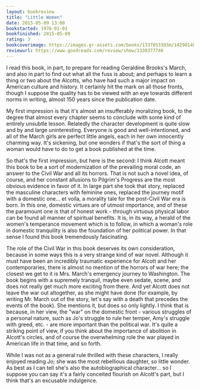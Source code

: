 ```yaml
---
layout: bookreview
title: "Little Women"
date: 2015-05-09 13:00
bookstarted: 1970-01-01
bookfinished: 2015-05-09
rating: 3
bookcoverimage: https://images.gr-assets.com/books/1337853303m/14290148.jpg
reviewurl: https://www.goodreads.com/review/show/1330377746
---
```


I read this book, in part, to prepare for reading Geraldine Brooks's March, and also in part to find out what all the fuss is about; and perhaps to learn a thing or two about the Alcotts, who have had such a major impact on American culture and history. It certainly hit the mark on all those fronts, though I suppose the quality has to be viewed with an eye towards different norms in writing, almost 150 years since the publication date.



My first impression is that it's almost an insufferably moralizing book, to the degree that almost every chapter seems to conclude with some kind of entirely unsubtle lesson. Relatedly the character development is quite slow and by and large uninteresting. Everyone is good and well-intentioned, and all of the March girls are perfect little angels, each in her own innocently charming way. It's sickening, but one wonders if that's the sort of thing a woman would have to do to get a book published at the time.



So that's the first impression, but here is the second: I think Alcott meant this book to be a sort of modernization of the prevailing moral code, an answer to the Civil War and all its horrors. That is not such a novel idea, of course, and her constant allusions to Pilgrim's Progress are the most obvious evidence in favor of it. In large part she took that story, replaced the masculine characters with feminine ones, replaced the journey motif with a domestic one... et voila, a morality tale for the post-Civil War era is born. In this one, domestic virtues are of utmost importance, and of these the paramount one is that of honest work - through virtuous physical labor can be found all manner of spiritual benefits. It is, in its way, a herald of the women's temperance movement which is to follow, in which a woman's role in domestic tranquility is also the foundation of her political power. In that sense I found this book tremendously fascinating.



The role of the Civil War in this book deserves its own consideration, because in some ways this is a very strange kind of war novel. Although it must have been an incredibly traumatic experience for Alcott and her contemporaries, there is almost no mention of the horrors of war here; the closest we get to it is Mrs. March's emergency journey to Washington. The book begins with a supremely tranquil, maybe even sedate, scene, and does not really get much more exciting from there. And yet Alcott does not leave the war out altogether, as she might have done (for example, by writing Mr. March out of the story, let's say with a death that precedes the events of the book). She mentions it, but does so only lightly. I think that is because, in her view, the "war" on the domestic front - various struggles of a personal nature, such as Jo's struggle to rule her temper, Amy's struggle with greed, etc. - are more important than the political war. It's quite a striking point of view, if you think about the importance of abolition in Alcott's circles, and of course the overwhelming role the war played in American life in that time, and so forth.



While I was not as a general rule thrilled with these characters, I really enjoyed reading Jo; she was the most rebellious daughter, so little wonder. As best as I can tell she's also the autobiographical character... so I suppose you can say it's a fairly conceited flourish on Alcott's part, but I think that's an excusable indulgence.